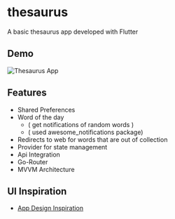 # thesaurus

A basic thesaurus app developed with Flutter

## Demo
![Thesaurus App](https://github.com/A-Rafay32/thesaurus/assets/113136294/f77bb009-e918-4aa2-b6df-c1851f66d9b9)


## Features 
  * Shared Preferences 
  * Word of the day 
      * ( get notifications of random words )
      * ( used awesome_notifications package)
  * Redirects to web for words that are out of collection     
  * Provider for state management
  * Api Integration
  * Go-Router
  * MVVM Architecture
 
##  UI Inspiration
  * [App Design Inspiration](https://dribbble.com/shots/14110798-A-simple-TheSaurus-App-Concept)

 
